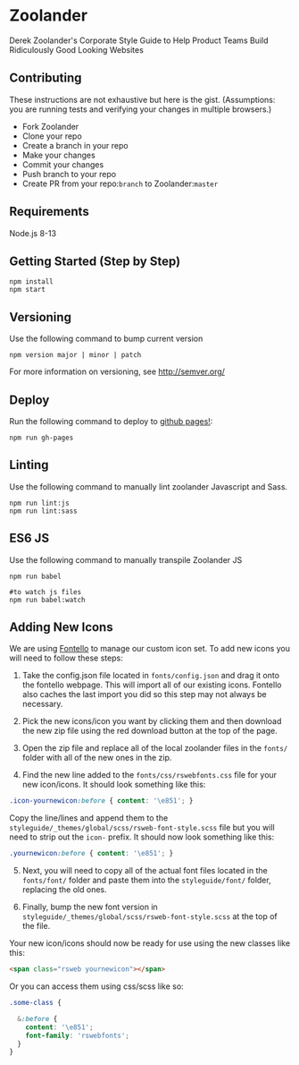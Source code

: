 # Zoolander

Derek Zoolander's Corporate Style Guide to Help Product Teams Build Ridiculously Good Looking Websites

## Contributing

These instructions are not exhaustive but here is the gist. (Assumptions: you are running tests and verifying your
changes in multiple browsers.)

* Fork Zoolander
* Clone your repo
* Create a branch in your repo
* Make your changes
* Commit your changes
* Push branch to your repo
* Create PR from your repo:`branch` to Zoolander:`master`

## Requirements

Node.js 8-13

## Getting Started (Step by Step)

```
npm install
npm start
```

## Versioning

Use the following command to bump current version

```
npm version major | minor | patch
```

For more information on versioning, see http://semver.org/

## Deploy

Run the following command to deploy to [github pages!](https://rackerlabs.github.io/zoolander):

```
npm run gh-pages
```

## Linting

Use the following command to manually lint zoolander Javascript and Sass.

```
npm run lint:js
npm run lint:sass
```

## ES6 JS

Use the following command to manually transpile Zoolander JS

```shell
npm run babel

#to watch js files
npm run babel:watch
```

## Adding New Icons

We are using [Fontello](http://fontello.com/) to manage our custom icon set. To add new icons you will need to follow these steps:

1. Take the config.json file located in ```fonts/config.json``` and drag it onto the fontello webpage. This will import all of our existing icons. Fontello also caches the last import you did so this step may not always be necessary.

2. Pick the new icons/icon you want by clicking them and then download the new zip file using the red download button at the top of the page.

3. Open the zip file and replace all of the local zoolander files in the ```fonts/``` folder with all of the new ones in the zip.

4. Find the new line added to the ```fonts/css/rswebfonts.css``` file for your new icon/icons. It should look something like this:
```css
.icon-yournewicon:before { content: '\e851'; }
```
Copy the line/lines and append them to the ```styleguide/_themes/global/scss/rsweb-font-style.scss``` file but you will need to strip out the ```icon-``` prefix. It should now look something like this:
```css
.yournewicon:before { content: '\e851'; }
```

5. Next, you will need to copy all of the actual font files located in the ```fonts/font/``` folder and paste them into the ```styleguide/font/``` folder, replacing the old ones.

6. Finally, bump the new font version in ```styleguide/_themes/global/scss/rsweb-font-style.scss``` at the top of the file.

Your new icon/icons should now be ready for use using the new classes like this:
```html
<span class="rsweb yournewicon"></span>
```

Or you can access them using css/scss like so:
```scss
.some-class {

  &:before {
    content: '\e851';
    font-family: 'rswebfonts';
  }
}
```
